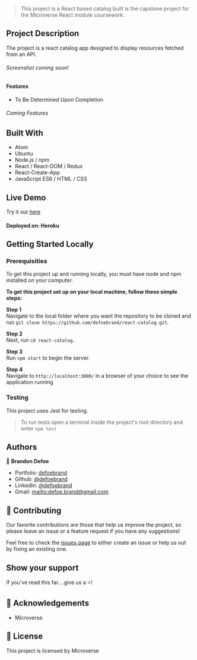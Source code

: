 > This project is a React based catalog built is the capstone project for the Microverse React module coursework.

## Project Description

The project is a react catalog app designed to display resources fetched from an API.

###### Screenshot coming soon!

#### Features
-   To Be Determined Upon Completion

###### Coming Features

## Built With
-   Atom
-   Ubuntu
-   Node.js / npm 
-   React / React-DOM / Redux
-   React-Create-App
-   JavaScript ES6 / HTML / CSS


## Live Demo
Try it out [here](https://react-catalog.herokuapp.com)
#### Deployed on: Heroku


## Getting Started Locally

### Prerequisities
To get this project up and running locally, you must have node and npm installed on your computer.

**To get this project set up on your local machine, follow these simple steps:**

**Step 1**<br>
Navigate to the local folder where you want the repository to be cloned and run
`git clone https://github.com/defoebrand/react-catalog.git`.<br>

**Step 2**<br>
Next, run `cd react-catalog`.<br>

**Step 3**<br>
Run `npm start` to begin the server.<br>

**Step 4**<br>
Navigate to `http://localhost:3000/` in a browser of your choice to see the application running<br>

### Testing
This project uses Jest for testing.
> To run tests open a terminal inside the project's root directory and enter `npm test`

## Authors

👤 **Brandon Defoe**

-   Portfolio: [defoebrand](https://www.defoebrand.com)
-   Github: [@defoebrand](https://github.com/defoebrand)
-   LinkedIn: [@defoebrand](https://www.linkedin.com/in/defoebrand/)
-   Gmail: <mailto:defoe.brand@gmail.com>

## 🤝 Contributing

Our favorite contributions are those that help us improve the project, so please leave an issue or a feature request if you have any suggestions!

Feel free to check the [issues page](https://github.com/defoebrand/react-catalog/issues) to either create an issue or help us out by fixing an existing one.

## Show your support

If you've read this far....give us a ⭐️!

## :clap: Acknowledgements

-   Microverse

## 📝 License

This project is licensed by Microverse
